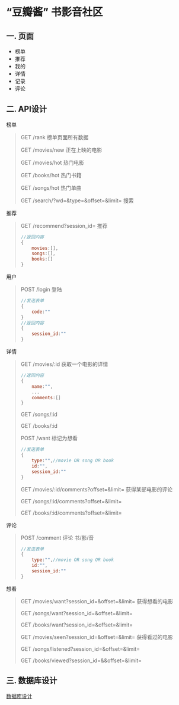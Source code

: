 # “豆瓣酱” 书影音社区
## 一. 页面
- 榜单
- 推荐
- 我的
- 详情
- 记录
- 评论
## 二. API设计

榜单

> GET  /rank  榜单页面所有数据
>
> GET  /movies/new  正在上映的电影
>
> GET  /movies/hot  热门电影
>
> GET  /books/hot  热门书籍
>
> GET  /songs/hot  热门单曲
>
> GET  /search/?wd=&type=&offset=&limit=  搜索

推荐

> GET  /recommend?session_id=  推荐
>
> ```js
> //返回内容
> {
>     movies:[],
>     songs:[],
>     books:[]
> }
> ```

用户

> POST  /login  登陆
>
> ```js
> //发送表单
> {
>     code:""
> }
> //返回内容
> {
>     session_id:""
> }
> ```

详情

> GET  /movies/:id  获取一个电影的详情
>
> ```js
> //返回内容
> {
>     name:"",
>     ...
>     comments:[]
> }
> ```
>
> GET  /songs/:id
>
> GET  /books/:id
>
> POST  /want  标记为想看
>
> ```js
> //发送表单
> {
>     type:"",//movie OR song OR book
>     id:"",
>     session_id:""
> }
> ```
>
> GET  /movies/:id/comments?offset=&limit=  获得某部电影的评论
>
> GET  /songs/:id/comments?offset=&limit=
>
> GET  /books/:id/comments?offset=&limit=

评论

> POST  /comment  评论 书/影/音
>
> ```js
> //发送表单
> {
>     type:"",//movie OR song OR book
>     id:"",
>     session_id:""
> }
> ```

想看

> GET  /movies/want?session_id=&offset=&limit=  获得想看的电影
>
> GET  /songs/want?session_id=&offset=&limit=
>
> GET  /books/want?session_id=&offset=&limit=
>
> GET  /movies/seen?session_id=&offset=&limit=  获得看过的电影
>
> GET  /songs/listened?session_id=&offset=&limit=
>
> GET  /books/viewed?session_id=&&offset=&limit=


## 三. 数据库设计
[数据库设计](https://github.com/nansanhao/DouBanJiang/blob/master/数据库设计.pdf)